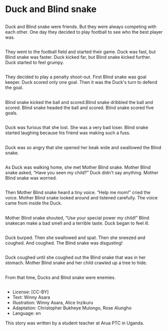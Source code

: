# Duck and Blind snake

##
Duck and Blind snake were friends.
But they were always competing
with each other. One day they
decided to play football to see who
the best player was.

##
They went to the football field and
started their game. Duck was fast,
but Blind snake was faster. Duck
kicked far, but Blind snake kicked
further. Duck started to feel
grumpy.

##
They decided to play a penalty
shoot-out. First Blind snake was
goal keeper. Duck scored only one
goal. Then it was the Duck's turn to
defend the goal.

##
Blind snake kicked the ball and
scored.Blind snake dribbled the ball
and scored. Blind snake headed the
ball and scored. Blind snake scored
five goals.

##
Duck was furious that she lost. She
was a very bad loser. Blind snake
started laughing because his friend
was making such a fuss.

##
Duck was so angry that she opened
her beak wide and swallowed the
Blind snake.

##
As Duck was walking home, she
met Mother Blind snake. Mother
Blind snake asked, “Have you seen
my child?” Duck didn't say
anything.
Mother Blind snake was worried.

##
Then Mother Blind snake heard a
tiny voice. “Help me mom!” cried
the voice. Mother Blind snake
looked around and listened
carefully. The voice came from
inside the Duck.

##
Mother Blind snake shouted, “Use
your special power my child!” Blind
snakecan make a bad smell and a
terrible taste. Duck began to feel ill.

##
Duck burped. Then she swallowed
and spat. Then she sneezed and
coughed. And coughed. The Blind
snake was disgusting!

##
Duck coughed until she coughed
out the Blind snake that was in her
stomach. Mother Blind snake and
her child crawled up a tree to hide.

##
From that time, Ducks and Blind
snake were enemies.

##
* License: [CC-BY]
* Text: Winny Asara
* Illustration: Winny Asara, Alice Inzikuru
* Adaptation: Christopher Bukheye Mulongo, Rose Alungho
* Language: en

This story was written by a student teacher at Arua PTC in Uganda.
